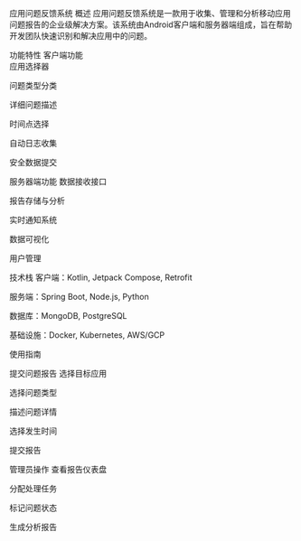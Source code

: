 应用问题反馈系统
概述
应用问题反馈系统是一款用于收集、管理和分析移动应用问题报告的企业级解决方案。该系统由Android客户端和服务器端组成，旨在帮助开发团队快速识别和解决应用中的问题。

功能特性
客户端功能		
应用选择器

问题类型分类

详细问题描述

时间点选择

自动日志收集

安全数据提交

服务器端功能
数据接收接口

报告存储与分析

实时通知系统

数据可视化

用户管理

技术栈
客户端：Kotlin, Jetpack Compose, Retrofit

服务端：Spring Boot, Node.js, Python

数据库：MongoDB, PostgreSQL

基础设施：Docker, Kubernetes, AWS/GCP

使用指南

提交问题报告
选择目标应用

选择问题类型

描述问题详情

选择发生时间

提交报告

管理员操作
查看报告仪表盘

分配处理任务

标记问题状态

生成分析报告
